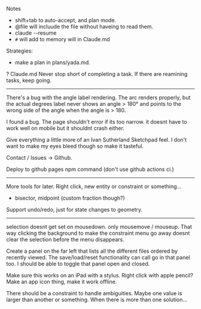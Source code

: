 Notes
- shift+tab to auto-accept, and plan mode.
- @file will incluude the file without haveing to read them.
- claude --resume
- `#` will add to memory will in Claude.md

Strategies:
- make a plan in plans/yada.md.

? Claude.md Never stop short of completing a task. If there are reamining tasks, keep going.

---

There's a bug with the angle label rendering. The arc renders properly, but the actual degrees label never shows an angle > 180° and points to the wrong side of the angle when the angle is > 180.

I found a bug. The page shouldn't error if its too narrow. it doesnt have to work well on mobile but it shouldnt crash either.

Give everything a little more of an Ivan Sutherland Sketchpad feel. I don't want to make my eyes bleed though so make it tasteful.

Contact / Issues -> Github.

Deploy to github pages npm command (don't use github actions ci.)


---

More tools for later. Right click, new entity or constraint or something...
- bisector, midpoint (custom fraction though?)


Support undo/redo, just for state changes to geometry.

---

selection doesnt get set on mousedown. only mousemove / mouseup. That way clicking the background to make the constraint menu go away doesnt clear the selection before the menu disappears.


Create a panel on the far left that lists all the different files ordered by recently viewed. The save/load/reset functionality can call go in that panel too. I should be able to toggle that panel open and closed.




Make sure this works on an iPad with a stylus. Right click with apple pencil?
Make an app icon thing, make it work offline.


There should be a constraint to handle ambiguities. Maybe one value is larger than another or something. When there is more than one solution...



